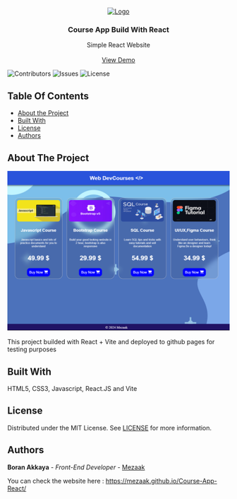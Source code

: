 <br/>
<p align="center">
  <a href="https://github.com/Mezaak/Course-App-React" target="_blank">
    <img src="https://upload.wikimedia.org/wikipedia/commons/thumb/a/a7/React-icon.svg/2300px-React-icon.svg.png" alt="Logo" width="80" height="80">
  </a>

  <h3 align="center">Course App Build With React</h3>

  <p align="center">
    Simple React Website
    <br/>
    <br/>
    <a href="https://mezaak.github.io/Course-App-React/" target="_blank">View Demo</a>
    
  </p>
</p>

![Contributors](https://img.shields.io/github/contributors/Mezaak/Course-App-React?color=dark-green) ![Issues](https://img.shields.io/github/issues/Mezaak/Course-App-React) ![License](https://img.shields.io/github/license/Mezaak/Course-App-React) 

## Table Of Contents

* [About the Project](#about-the-project)
* [Built With](#built-with)
* [License](#license)
* [Authors](#authors)


## About The Project

![Screen Shot](https://raw.githubusercontent.com/Mezaak/Course-App-React/main/demo.png)

This project builded with React + Vite and deployed to github pages for testing purposes


## Built With

HTML5, CSS3, Javascript, React.JS and Vite

## License

Distributed under the MIT License. See [LICENSE](https://github.com/Mezaak/Course-App-React/blob/main/LICENSE.md) for more information.

## Authors

 **Boran Akkaya** - *Front-End Developer* - [Mezaak](https://github.com/Mezaak)


 You can check the website here : https://mezaak.github.io/Course-App-React/




